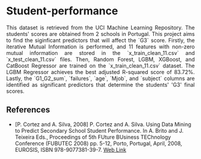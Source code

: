 # Student-performance

<p align="justify">
This dataset is retrieved from the UCI Machine Learning Repository. The students' scores are obtained from 2 schools in Portugal. This project aims to find the siginficant predictors that will affect the `G3` score. Firstly, the iterative Mutual Information is performed, and 11 features with non-zero mutual information are stored in the `x_train_clean_11.csv` and `x_test_clean_11.csv` files. Then, Random Forest, LGBM, XGBoost, and CatBoost Regressor are trained on the `x_train_clean_11.csv` dataset. The LGBM Regressor achieves the best adjusted R-squared score of 83.72%. Lastly, the `G1_G2_sum`, `failures`, `age`, `Mjob`, and `subject` columns are identified as significant predictors that determine the students' 'G3' final scores.
</p>

## References
* [P. Cortez and A. Silva, 2008] P. Cortez and A. Silva. Using Data Mining to Predict Secondary School Student Performance. In A. Brito and J. Teixeira Eds., Proceedings of 5th FUture BUsiness TEChnology Conference (FUBUTEC 2008) pp. 5-12, Porto, Portugal, April, 2008, EUROSIS, ISBN 978-9077381-39-7. [Web Link](http://www3.dsi.uminho.pt/pcortez/student.pdf)